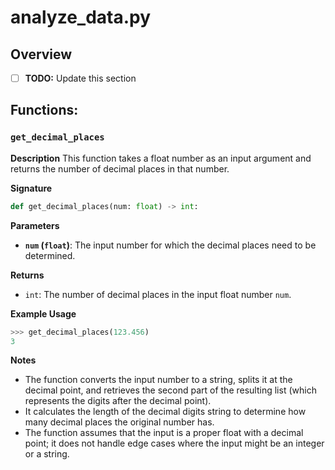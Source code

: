 # analyze_data.py

## Overview

- [ ] **TODO:** Update this section

## Functions:

### `get_decimal_places`

**Description**
This function takes a float number as an input argument and returns the number of decimal places in that number.

**Signature**
```python
def get_decimal_places(num: float) -> int:
```

**Parameters**

- **`num` (`float`)**: The input number for which the decimal places need to be determined.

**Returns**

- `int`: The number of decimal places in the input float number `num`.

**Example Usage**

```python
>>> get_decimal_places(123.456)
3
```

**Notes**

- The function converts the input number to a string, splits it at the decimal point, and retrieves the second part of the resulting list (which represents the digits after the decimal point).
- It calculates the length of the decimal digits string to determine how many decimal places the original number has.
- The function assumes that the input is a proper float with a decimal point; it does not handle edge cases where the input might be an integer or a string.

